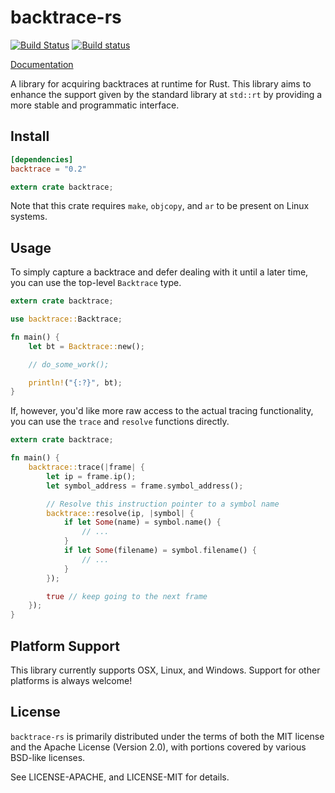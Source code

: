 # backtrace-rs

[![Build Status](https://travis-ci.org/alexcrichton/backtrace-rs.svg?branch=master)](https://travis-ci.org/alexcrichton/backtrace-rs)
[![Build status](https://ci.appveyor.com/api/projects/status/v4l9oj4aqbbgyx44?svg=true)](https://ci.appveyor.com/project/alexcrichton/backtrace-rs)

[Documentation](http://alexcrichton.com/backtrace-rs)

A library for acquiring backtraces at runtime for Rust. This library aims to
enhance the support given by the standard library at `std::rt` by providing a
more stable and programmatic interface.

## Install

```toml
[dependencies]
backtrace = "0.2"
```

```rust
extern crate backtrace;
```

Note that this crate requires `make`, `objcopy`, and `ar` to be present on Linux
systems.

## Usage

To simply capture a backtrace and defer dealing with it until a later time,
you can use the top-level `Backtrace` type.

```rust
extern crate backtrace;

use backtrace::Backtrace;

fn main() {
    let bt = Backtrace::new();

    // do_some_work();

    println!("{:?}", bt);
}
```

If, however, you'd like more raw access to the actual tracing functionality, you
can use the `trace` and `resolve` functions directly.

```rust
extern crate backtrace;

fn main() {
    backtrace::trace(|frame| {
        let ip = frame.ip();
        let symbol_address = frame.symbol_address();

        // Resolve this instruction pointer to a symbol name
        backtrace::resolve(ip, |symbol| {
            if let Some(name) = symbol.name() {
                // ...
            }
            if let Some(filename) = symbol.filename() {
                // ...
            }
        });

        true // keep going to the next frame
    });
}
```

## Platform Support

This library currently supports OSX, Linux, and Windows. Support for other
platforms is always welcome!

## License

`backtrace-rs` is primarily distributed under the terms of both the MIT license
and the Apache License (Version 2.0), with portions covered by various BSD-like
licenses.

See LICENSE-APACHE, and LICENSE-MIT for details.
